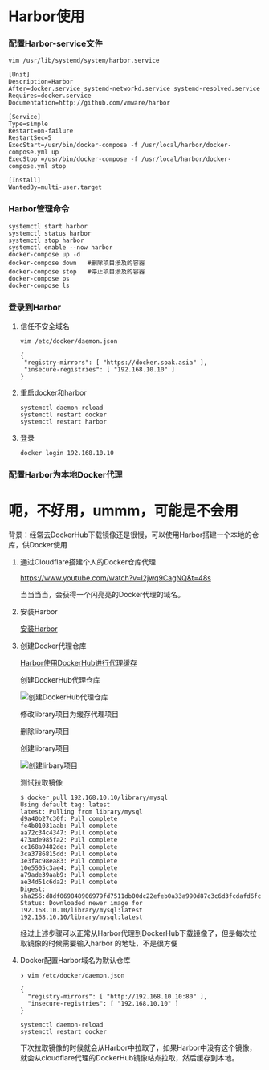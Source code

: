 # Harbor使用

### 配置Harbor-service文件

```shell
vim /usr/lib/systemd/system/harbor.service  

[Unit]
Description=Harbor
After=docker.service systemd-networkd.service systemd-resolved.service
Requires=docker.service
Documentation=http://github.com/vmware/harbor

[Service]
Type=simple
Restart=on-failure
RestartSec=5
ExecStart=/usr/bin/docker-compose -f /usr/local/harbor/docker-compose.yml up
ExecStop =/usr/bin/docker-compose -f /usr/local/harbor/docker-compose.yml stop

[Install]
WantedBy=multi-user.target
```



### Harbor管理命令

```shell
systemctl start harbor
systemctl status harbor
systemctl stop harbor
systemctl enable --now harbor
docker-compose up -d
docker-compose down   #删除项目涉及的容器
docker-compose stop   #停止项目涉及的容器
docker-compose ps
docker-compose ls
```



### 登录到Harbor

1. 信任不安全域名

   ```shell
   vim /etc/docker/daemon.json
   
   {
    "registry-mirrors": [ "https://docker.soak.asia" ],
    "insecure-registries": [ "192.168.10.10" ]
   }
   ```

2. 重启docker和harbor   

   ```shell
   systemctl daemon-reload
   systemctl restart docker
   systemctl restart harbor
   ```

3. 登录

   ```shell
   docker login 192.168.10.10
   ```



### 配置Harbor为本地Docker代理

# 呃，不好用，ummm，可能是不会用

背景：经常去DockerHub下载镜像还是很慢，可以使用Harbor搭建一个本地的仓库，供Docker使用

1. 通过Cloudflare搭建个人的Docker仓库代理

   https://www.youtube.com/watch?v=l2jwq9CagNQ&t=48s

   当当当当，会获得一个闪亮亮的Docker代理的域名。

2. 安装Harbor

   [安装Harbor](https://github.com/jb18880/Notebook/blob/main/Docker/%E5%AE%89%E8%A3%85Harbor.md)

3. 创建Docker代理仓库

   [Harbor使用DockerHub进行代理缓存](https://juejin.cn/post/7309158089374187571)

   创建DockerHub代理仓库

   ![创建DockerHub代理仓库](https://telegraph-image-67p.pages.dev/file/3faac141b3ecb1064722e.png)

   

   修改library项目为缓存代理项目

   删除library项目

   创建library项目

   ![创建lirbary项目](https://telegraph-image-67p.pages.dev/file/b0254cf1cc6c0f1f2da50.png)

   

   测试拉取镜像

   ```shell
   $ docker pull 192.168.10.10/library/mysql  
   Using default tag: latest
   latest: Pulling from library/mysql
   d9a40b27c30f: Pull complete
   fe4b01031aab: Pull complete
   aa72c34c4347: Pull complete
   473ade985fa2: Pull complete
   cc168a9482de: Pull complete
   3ca3786815dd: Pull complete
   3e3fac98ea83: Pull complete
   10e5505c3ae4: Pull complete
   a79ade39aab9: Pull complete
   ae34d51c6da2: Pull complete
   Digest: sha256:d8df069848906979fd7511db00dc22efeb0a33a990d87c3c6d3fcdafd6fc6123
   Status: Downloaded newer image for 192.168.10.10/library/mysql:latest
   192.168.10.10/library/mysql:latest
   ```

   经过上述步骤可以正常从Harbor代理到DockerHub下载镜像了，但是每次拉取镜像的时候需要输入harbor 的地址，不是很方便

4. Docker配置Harbor域名为默认仓库

   ```shell
   ❯ vim /etc/docker/daemon.json
   
   {
     "registry-mirrors": [ "http://192.168.10.10:80" ],
     "insecure-registries": [ "192.168.10.10" ]
   }
   
   systemctl daemon-reload
   systemctl restart docker
   ```

   下次拉取镜像的时候就会从Harbor中拉取了，如果Harbor中没有这个镜像，就会从cloudflare代理的DockerHub镜像站点拉取，然后缓存到本地。
